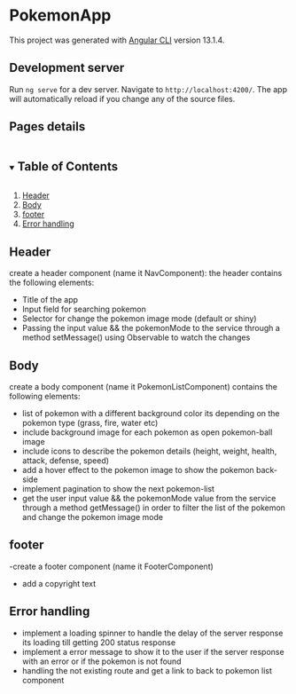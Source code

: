# PokemonApp

This project was generated with [Angular CLI](https://github.com/angular/angular-cli) version 13.1.4.

## Development server

Run `ng serve` for a dev server. Navigate to `http://localhost:4200/`. The app will automatically reload if you change any of the source files.

## Pages details

<!-- TABLE OF CONTENTS -->
<details open="open">
  <summary><h2 style="display: inline-block">Table of Contents</h2></summary>
  <ol>
    <li><a href="#header">Header</a></li>
    <li><a href="#body">Body</a></li>
    <li><a href="#footer">footer</a></li>
    <li><a href="#error handling">Error handling</a></li>
  </ol>
</details>

## Header

create a header component (name it NavComponent):
the header contains the following elements:

- Title of the app
- Input field for searching pokemon
- Selector for change the pokemon image mode (default or shiny)
- Passing the input value && the pokemonMode to the service through a method setMessage() using Observable to watch the changes

## Body

create a body component (name it PokemonListComponent) contains the following elements:

- list of pokemon with a different background color its depending on the pokemon type (grass, fire, water etc)
- include background image for each pokemon as open pokemon-ball image
- include icons to describe the pokemon details (height, weight, health, attack, defense, speed)
- add a hover effect to the pokemon image to show the pokemon back-side
- implement pagination to show the next pokemon-list
- get the user input value && the pokemonMode value from the service through a method getMessage() in order to filter the list of the pokemon and change the pokemon image mode


## footer

-create a footer component (name it FooterComponent)
- add a copyright text

## Error handling

- implement a loading spinner to handle the delay of the server response its loading till getting 200 status response
- implement a error message to show it to the user if the server response with an error or if the pokemon is not found
- handling the not existing route and get a link to back to pokemon list component

